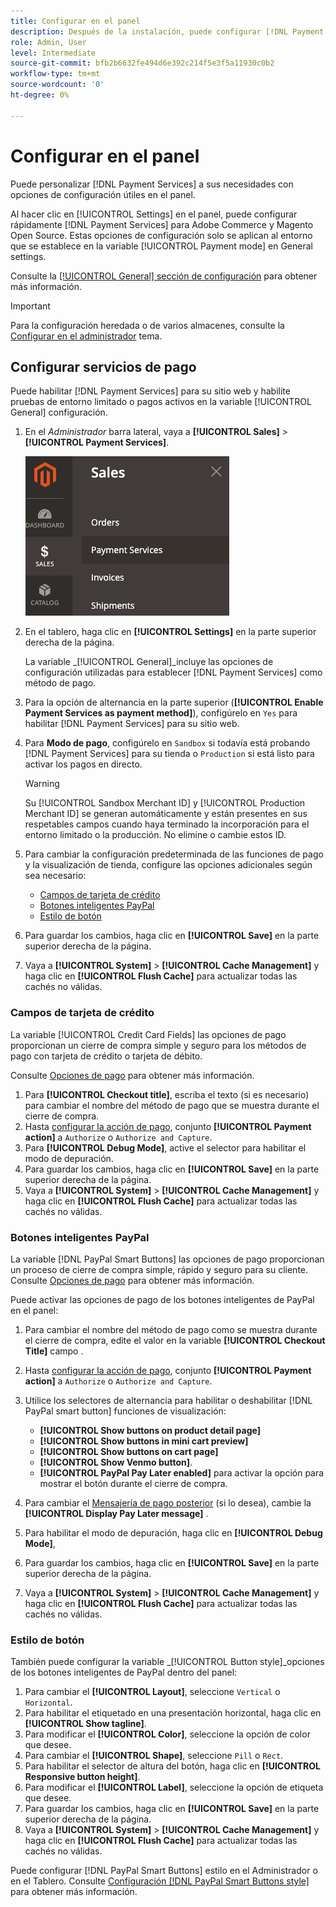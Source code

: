 ```yaml
---
title: Configurar en el panel
description: Después de la instalación, puede configurar [!DNL Payment Services] en el tablero.
role: Admin, User
level: Intermediate
source-git-commit: bfb2b6632fe494d6e392c214f5e3f5a11930c0b2
workflow-type: tm+mt
source-wordcount: '0'
ht-degree: 0%

---
```


# Configurar en el panel

Puede personalizar [!DNL Payment Services] a sus necesidades con opciones de configuración útiles en el panel.

Al hacer clic en [!UICONTROL Settings] en el panel, puede configurar rápidamente [!DNL Payment Services] para Adobe Commerce y Magento Open Source. Estas opciones de configuración solo se aplican al entorno que se establece en la variable [!UICONTROL Payment mode] en General settings.

Consulte la [[!UICONTROL General] sección de configuración](#general-settings) para obtener más información.

>[!IMPORTANT]
>
> Para la configuración heredada o de varios almacenes, consulte la [Configurar en el administrador](configure-admin.md) tema.

## Configurar servicios de pago

Puede habilitar [!DNL Payment Services] para su sitio web y habilite pruebas de entorno limitado o pagos activos en la variable [!UICONTROL General] configuración.

1. En el _Administrador_ barra lateral, vaya a **[!UICONTROL Sales]** > **[!UICONTROL Payment Services]**.

   ![Vista del panel](assets/payment-services-menu-small.png)

1. En el tablero, haga clic en **[!UICONTROL Settings]** en la parte superior derecha de la página.

   La variable _[!UICONTROL General]_incluye las opciones de configuración utilizadas para establecer [!DNL Payment Services] como método de pago.

1. Para la opción de alternancia en la parte superior (**[!UICONTROL Enable Payment Services as payment method]**), configúrelo en `Yes` para habilitar [!DNL Payment Services] para su sitio web.

1. Para **Modo de pago**, configúrelo en `Sandbox` si todavía está probando [!DNL Payment Services] para su tienda o `Production` si está listo para activar los pagos en directo.

   >[!WARNING]
   >
   >Su [!UICONTROL Sandbox Merchant ID] y [!UICONTROL Production Merchant ID] se generan automáticamente y están presentes en sus respetables campos cuando haya terminado la incorporación para el entorno limitado o la producción. No elimine o cambie estos ID.

1. Para cambiar la configuración predeterminada de las funciones de pago y la visualización de tienda, configure las opciones adicionales según sea necesario:

   - [Campos de tarjeta de crédito](#credit-card-fields)
   - [Botones inteligentes PayPal](#paypal-smart-buttons)
   - [Estilo de botón](#button-style)

1. Para guardar los cambios, haga clic en **[!UICONTROL Save]** en la parte superior derecha de la página.

1. Vaya a **[!UICONTROL System]** > **[!UICONTROL Cache Management]** y haga clic en **[!UICONTROL Flush Cache]** para actualizar todas las cachés no válidas.

### Campos de tarjeta de crédito

La variable [!UICONTROL Credit Card Fields] las opciones de pago proporcionan un cierre de compra simple y seguro para los métodos de pago con tarjeta de crédito o tarjeta de débito.

Consulte [Opciones de pago](payments-options.md#paypal-smart-buttons) para obtener más información.

1. Para **[!UICONTROL Checkout title]**, escriba el texto (si es necesario) para cambiar el nombre del método de pago que se muestra durante el cierre de compra.
1. Hasta [configurar la acción de pago](production.md#set-payment-services-as-payment-method), conjunto **[!UICONTROL Payment action]** a `Authorize` o `Authorize and Capture`.
1. Para **[!UICONTROL Debug Mode]**, active el selector para habilitar el modo de depuración.
1. Para guardar los cambios, haga clic en **[!UICONTROL Save]** en la parte superior derecha de la página.
1. Vaya a **[!UICONTROL System]** > **[!UICONTROL Cache Management]** y haga clic en **[!UICONTROL Flush Cache]** para actualizar todas las cachés no válidas.

### Botones inteligentes PayPal

La variable [!DNL PayPal Smart Buttons] las opciones de pago proporcionan un proceso de cierre de compra simple, rápido y seguro para su cliente. Consulte [Opciones de pago](payments-options.md#paypal-smart-buttons) para obtener más información.

Puede activar las opciones de pago de los botones inteligentes de PayPal en el panel:

1. Para cambiar el nombre del método de pago como se muestra durante el cierre de compra, edite el valor en la variable **[!UICONTROL Checkout Title]** campo .
1. Hasta [configurar la acción de pago](production.md#set-payment-services-as-payment-method), conjunto **[!UICONTROL Payment action]** a `Authorize` o `Authorize and Capture`.
1. Utilice los selectores de alternancia para habilitar o deshabilitar [!DNL PayPal smart button] funciones de visualización:
   - **[!UICONTROL Show buttons on product detail page]**
   - **[!UICONTROL Show buttons in mini cart preview]**
   - **[!UICONTROL Show buttons on cart page]**
   - **[!UICONTROL Show Venmo button]**.
   - **[!UICONTROL PayPal Pay Later enabled]** para activar la opción para mostrar el botón durante el cierre de compra.

1. Para cambiar el [Mensajería de pago posterior](payments-options.md#pay-later-button) (si lo desea), cambie la **[!UICONTROL Display Pay Later message]** .
1. Para habilitar el modo de depuración, haga clic en **[!UICONTROL Debug Mode]**,
1. Para guardar los cambios, haga clic en **[!UICONTROL Save]** en la parte superior derecha de la página.
1. Vaya a **[!UICONTROL System]** > **[!UICONTROL Cache Management]** y haga clic en **[!UICONTROL Flush Cache]** para actualizar todas las cachés no válidas.

### Estilo de botón

También puede configurar la variable _[!UICONTROL Button style]_opciones de los botones inteligentes de PayPal dentro del panel:

1. Para cambiar el **[!UICONTROL Layout]**, seleccione `Vertical` o `Horizontal`.
1. Para habilitar el etiquetado en una presentación horizontal, haga clic en **[!UICONTROL Show tagline]**.
1. Para modificar el **[!UICONTROL Color]**, seleccione la opción de color que desee.
1. Para cambiar el **[!UICONTROL Shape]**, seleccione `Pill` o `Rect`.
1. Para habilitar el selector de altura del botón, haga clic en **[!UICONTROL Responsive button height]**.
1. Para modificar el **[!UICONTROL Label]**, seleccione la opción de etiqueta que desee.
1. Para guardar los cambios, haga clic en **[!UICONTROL Save]** en la parte superior derecha de la página.
1. Vaya a **[!UICONTROL System]** > **[!UICONTROL Cache Management]** y haga clic en **[!UICONTROL Flush Cache]** para actualizar todas las cachés no válidas.

Puede configurar [!DNL PayPal Smart Buttons] estilo en el Administrador o en el Tablero. Consulte [Configuración [!DNL PayPal Smart Buttons style]](configure-admin.md#configure-paypal-smart-button-styling) para obtener más información.
